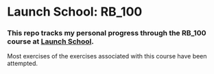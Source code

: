 # Launch School: RB_100

### This repo tracks my personal progress through the RB_100 course at [Launch School].

Most exercises of the exercises associated with this course have been attempted.

[Launch School]: https://launchschool.com
